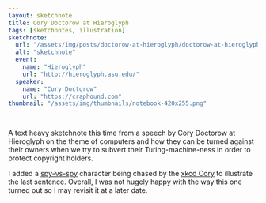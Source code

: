 ```yaml
---
layout: sketchnote
title: Cory Doctorow at Hieroglyph
tags: [sketchnotes, illustration]
sketchnote:
  url: "/assets/img/posts/doctorow-at-hieroglyph/doctorow-at-hieroglyph-hifi.png"
  alt: "sketchnote"
  event:
    name: "Hieroglyph"
    url: "http://hieroglyph.asu.edu/"
  speaker:
    name: "Cory Doctorow"
    url: "https://craphound.com"
thumbnail: "/assets/img/thumbnails/notebook-420x255.png"

---
```


A text heavy sketchnote this time from a speech by Cory Doctorow at Hieroglyph on the theme of
computers and how they can be turned against their owners when we try to subvert their
Turing-machine-ness in order to protect copyright holders.

I added a [spy-vs-spy](en.wikipedia.org/wiki/Spy_vs._Spy) character being
chased by the [xkcd Cory](http://www.explainxkcd.com/wiki/index.php/Category:Comics_featuring_Cory_Doctorow)
to illustrate the last sentence. Overall, I was not hugely happy with the way this one turned
out so I may revisit it at a later date.
